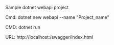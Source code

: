 Sample dotnet webapi project

Cmd: dotnet new webapi --name "Project_name"

CMD: dotnet run

URL: http://localhost:<port>/swagger/index.html
